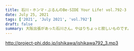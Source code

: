 ```yaml
---
title: 石川・ホンマ・ぶるんのBe-SIDE Your Life! vol.792-3
date: July 25, 2021
tags: ['2021', 'July 2021', 'vol.792']
draft: false
summary: 大阪出張があった石川さん。やはりちょっと寂しいものです。
---
```


http://project-phi.ddo.jp/ishikawa/ishikawa792_3.mp3